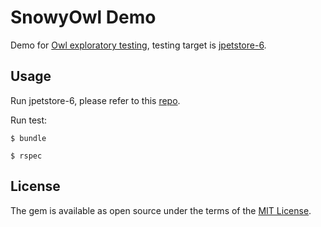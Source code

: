 # SnowyOwl Demo

Demo for [Owl exploratory testing](https://github.com/hanystudy/snowy_owl), testing target is [jpetstore-6](https://github.com/hanystudy/jpetstore-6).

## Usage

Run jpetstore-6, please refer to this [repo](https://github.com/hanystudy/jpetstore-6).

Run test:

    $ bundle

    $ rspec

## License

The gem is available as open source under the terms of the [MIT License](http://opensource.org/licenses/MIT).
